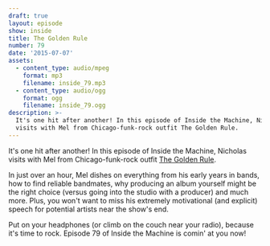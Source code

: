 ```yaml
---
draft: true
layout: episode
show: inside
title: The Golden Rule
number: 79
date: '2015-07-07'
assets:
  - content_type: audio/mpeg
    format: mp3
    filename: inside_79.mp3
  - content_type: audio/ogg
    format: ogg
    filename: inside_79.ogg
description: >-
  It's one hit after another! In this episode of Inside the Machine, Nicholas
  visits with Mel from Chicago-funk-rock outfit The Golden Rule.
---
```

It's one hit after another! In this episode of Inside the Machine, Nicholas visits with Mel from Chicago-funk-rock outfit [The Golden Rule](http://therealgoldenrule.com).

In just over an hour, Mel dishes on everything from his early years in bands, how to find reliable bandmates, why producing an album yourself might be the right choice (versus going into the studio with a producer) and much more. Plus, you won't want to miss his extremely motivational (and explicit) speech for potential artists near the show's end.

Put on your headphones (or climb on the couch near your radio), because it's time to rock. Episode 79 of Inside the Machine is comin' at you now!